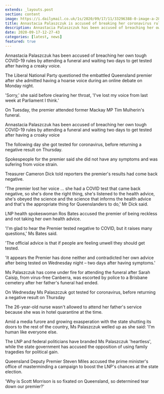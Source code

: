 ```yaml
---
extends: _layouts.post
section: content
image: https://i.dailymail.co.uk/1s/2020/09/17/11/33296388-0-image-a-28_1600339353217.jpg 
title: Annastacia Palaszczuk is accused of breaking her coronavirus rules 
description: Annastacia Palaszczuk has been accused of breaching her own tough COVID-19 rules by attending a funeral and waiting two days to get tested after having a creaky voice. 
date: 2020-09-17-12-27-43 
categories: [latest, news] 
featured: true 
--- 
```

Annastacia Palaszczuk has been accused of breaching her own tough COVID-19 rules by attending a funeral and waiting two days to get tested after having a creaky voice.

The Liberal National Party questioned the embattled Queensland premier after she admitted having a hoarse voice during an online debate on Monday night.

'Sorry,' she said before clearing her throat, 'I've lost my voice from last week at Parliament I think.'

On Tuesday, the premier attended former Mackay MP Tim Mulherin's funeral.

Annastacia Palaszczuk has been accused of breaching her own tough COVID-19 rules by attending a funeral and waiting two days to get tested after having a croaky voice

The following day she got tested for coronavirus, before returning a negative result on Thursday.

Spokespeople for the premier said she did not have any symptoms and was sufering from voice strain. 

Treasurer Cameron Dick told reporters the premier's results had come back negative.

'The premier lost her voice ... she had a COVID test that came back negative, so she's done the right thing, she's listened to the health advice, she's obeyed the science and the science that informs the health advice and that's the appropriate thing for Queenslanders to do,' Mr Dick said.

LNP health spokeswoman Ros Bates accused the premier of being reckless and not taking her own health advice.

'I'm glad to hear the Premier tested negative to COVID, but it raises many questions,' Ms Bates said.

'The official advice is that if people are feeling unwell they should get tested.

'It appears the Premier has done neither and contradicted her own advice after being tested on Wednesday night – two days after having symptoms.'

Ms Palaszczuk has come under fire for attending the funeral after Sarah Caisip, from virus-free Canberra, was escorted by police to a Brisbane cemetery after her father's funeral had ended.

On Wednesday Ms Palaszczuk got tested for coronavirus, before returning a negative result on Thursday

The 26-year-old nurse wasn't allowed to attend her father's service because she was in hotel quarantine at the time.

Amid a media furore and growing exasperation with the state shutting its doors to the rest of the country, Ms Palaszczuk welled up as she said: 'I'm human like everyone else.

The LNP and federal politicians have branded Ms Palaszczuk 'heartless', while the state government has accused the opposition of using family tragedies for political gain.

Queensland Deputy Premier Steven Miles accused the prime minister's office of masterminding a campaign to boost the LNP's chances at the state election.

'Why is Scott Morrison is so fixated on Queensland, so determined tear down our premier?'     

